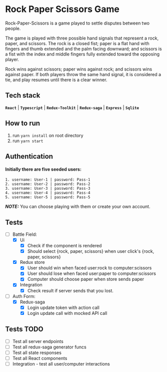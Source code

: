 # Rock Paper Scissors Game
Rock-Paper-Scissors is a game played to settle disputes between two people. 

The game is played with three possible hand signals that represent a rock, paper, and scissors. The rock is a closed fist; paper is a flat hand with fingers and thumb extended and the palm facing downward; and scissors is a fist with the index and middle fingers fully extended toward the opposing player.

Rock wins against scissors; paper wins against rock; and scissors wins against paper. If both players throw the same hand signal, it is considered a tie, and play resumes until there is a clear winner.

## Tech stack
**`React`** | **`Typescript`** | **`Redux-Toolkit`** | **`Redux-saga`** | **`Express`** | **`Sqlite`**
## How to run
1. run `yarn install` on root directory
2. run `yarn start` 

## Authentication
#### Initially there are five seeded users:
    1. username: User-1 | password: Pass-1
    2. username: User-2 | password: Pass-2
    3. username: User-3 | password: Pass-3
    4. username: User-4 | password: Pass-4
    5. username: User-5 | password: Pass-5
    
**_NOTE:_**  You can choose playing with them or create your own account.


## Tests
- [ ] Battle Field:
    - [x] Ui
        - [X] Check if the component is rendered
        - [x] Should select {rock, paper, scissors} when user click's {rock, paper, scissors}
    - [x] Redux store
        - [x] User should win when faced user:rock to computer:scissors
        - [x] User should lose when faced user:paper to computer:scissors
        - [x] Computer should choose paper when store sends paper
    - [x] Integration
        - [x] Check result if server sends that you lost.
- [ ] Auth Form:
    - [X] Redux-saga
        - [x] Login update token with action call
        - [x] Login update call with mocked API call
## Tests TODO
- [ ] Test all server endpoints 
- [ ] Test all redux-saga generator funcs
- [ ] Test all state responses
- [ ] Test all React components
- [ ] Integration - test all user/computer interactions
